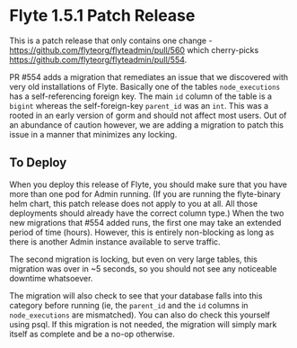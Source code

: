 # Flyte 1.5.1 Patch Release

This is a patch release that only contains one change - https://github.com/flyteorg/flyteadmin/pull/560
which cherry-picks https://github.com/flyteorg/flyteadmin/pull/554.

PR #554 adds a migration that remediates an issue that we discovered with very old installations of Flyte. Basically one of the tables `node_executions` has a self-referencing foreign key. The main `id` column of the table is a `bigint` whereas the self-foreign-key `parent_id` was an `int`. This was a rooted in an early version of gorm and should not affect most users. Out of an abundance of caution however, we are adding a migration to patch this issue in a manner that minimizes any locking.

## To Deploy
When you deploy this release of Flyte, you should make sure that you have more than one pod for Admin running. (If you are running the flyte-binary helm chart, this patch release does not apply to you at all. All those deployments should already have the correct column type.) When the two new migrations that #554 added runs, the first one may take an extended period of time (hours). However, this is entirely non-blocking as long as there is another Admin instance available to serve traffic.

The second migration is locking, but even on very large tables, this migration was over in ~5 seconds, so you should not see any noticeable downtime whatsoever.

The migration will also check to see that your database falls into this category before running (ie, the `parent_id` and the `id` columns in `node_executions` are mismatched). You can also do check this yourself using psql. If this migration is not needed, the migration will simply mark itself as complete and be a no-op otherwise.
